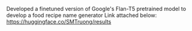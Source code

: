 Developed a finetuned version of Google's Flan-T5 pretrained model to develop a food recipe name generator
Link attached below:
https://huggingface.co/SMTruong/results
